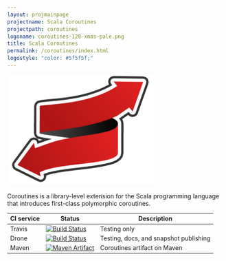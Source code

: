 ```yaml
---
layout: projmainpage
projectname: Scala Coroutines
projectpath: coroutines
logoname: coroutines-128-xmas-pale.png
title: Scala Coroutines
permalink: /coroutines/index.html
logostyle: "color: #5f5f5f;"
---
```



<img alt="Scala Coroutines" src="/resources/images/coroutines-512-xmas.png"
  height="256px"/>

Coroutines is a library-level extension for the Scala programming language
that introduces first-class polymorphic coroutines.

CI service         | Status | Description
-------------------|--------|------------
Travis             | [![Build Status](https://travis-ci.org/storm-enroute/coroutines.png?branch=master)](https://travis-ci.org/storm-enroute/coroutines) | Testing only
Drone              | [![Build Status](http://ci.storm-enroute.com:443/api/badges/storm-enroute/coroutines/status.svg)](http://ci.storm-enroute.com:443/storm-enroute/coroutines) | Testing, docs, and snapshot publishing
Maven              | [![Maven Artifact](https://img.shields.io/maven-central/v/com.storm-enroute/coroutines_2.11.svg)](http://mvnrepository.com/artifact/com.storm-enroute/coroutines_2.11) | Coroutines artifact on Maven


